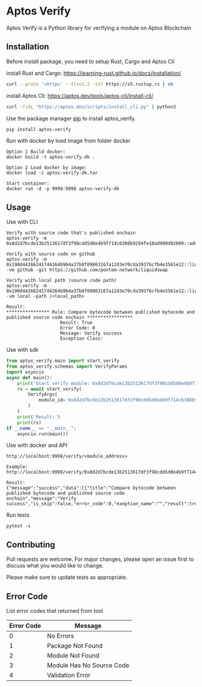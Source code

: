 # Aptos Verify

Aptos Verify is a Python library for verifying a module on Aptos Blockchain

## Installation

Before install package, you need to setup Rust, Cargo and Aptos Cli
 

install Rust and Cargo: https://learning-rust.github.io/docs/installation/

```bash
curl --proto '=https' --tlsv1.2 -sSf https://sh.rustup.rs | sh
```
install Aptos Cli: https://aptos.dev/tools/aptos-cli/install-cli/

```bash
curl -fsSL "https://aptos.dev/scripts/install_cli.py" | python3
```

Use the package manager [pip](https://pip.pypa.io/en/stable/) to install aptos_verify.

```bash
pip install aptos-verify
```
Run with docker by load image from folder docker
```
Option 1 Build docker: 
docker build -t aptos-verify-dk . 

Option 2 Load docker by image: 
docker load -i aptos-verify-dk.tar   

Start container: 
docker run -d -p 9998:9998 aptos-verify-dk
```
## Usage

Use with CLI
``` cli
Verify with source code that's published onchain
aptos-verify -m 0x8d2d7bcde13b2513617df3f98cdd5d0e4b9f714c6308b9204fe18ad900d92609::admin

Verify with source code on github
aptos-verify -m 0x190d44266241744264b964a37b8f09863167a12d3e70cda39376cfb4e3561e12::liquidity_pool -vm github -git https://github.com/pontem-network/liquidswap

Verify with local path (source code path)
aptos-verify -m 0x190d44266241744264b964a37b8f09863167a12d3e70cda39376cfb4e3561e12::liquidity_pool -vm local -path /<local_path>

Result:
**************** Rule: Compare bytecode between published bytecode and published source code onchain *****************
                    Result: True
                    Error Code: 0
                    Message: Verify success
                    Exception Class: 
```
Use with sdk
```python
from aptos_verify.main import start_verify
from aptos_verify.schemas import VerifyParams
import asyncio
async def main():
    print('Start verify module: 0x8d2d7bcde13b2513617df3f98cdd5d0e4b9f714c6308b9204fe18ad900d92609::admin')
    rs = await start_verify(
        VerifyArgs(
            module_id='0x8d2d7bcde13b2513617df3f98cdd5d0e4b9f714c6308b9204fe18ad900d92609::admin',
        )
    )
    print('Result:')
    print(rs)
if __name__ == "__main__":
    asyncio.run(main())
```
Use with docker and API
```api
http://localhost:9998/verify/<module_address>

Example: 
http://localhost:9998/verify/0x8d2d7bcde13b2513617df3f98cdd5d0e4b9f714c6308b9204fe18ad900d92609::admin

Result:
{"message":"success","data":[{"title":"Compare bytecode between published bytecode and published source code onchain","message":"Verify success","is_skip":false,"error_code":0,"exeption_name":"","result":true,"traceback":"","error_message":""}]}
```


Run tests
``` cli
pytest -s
```
## Contributing

Pull requests are welcome. For major changes, please open an issue first
to discuss what you would like to change.

Please make sure to update tests as appropriate.

## Error Code
List error codes  that returned from tool

  <table>
    <thead>
      <tr>
        <th>Error Code</th>
        <th>Message</th>
      </tr>
    </thead>
    <tbody>
        <tr>
            <td>0</td>
            <td>No Errors</td>
        </tr>
        <tr>
            <td>1</td>
            <td>Package Not Found</td>
        </tr>
        <tr>
            <td>2</td>
            <td>Module Not Found</td>
        </tr>
        <tr>
            <td>3</td>
            <td>Module Has No Source Code</td>
        </tr>
        <tr>
            <td>4</td>
            <td>Validation Error</td>
        </tr>
    </tbody>
  </table>
